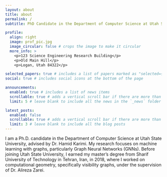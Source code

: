 ```yaml
---
layout: about
title: about
permalink: /
subtitle: PhD Candidate in the Department of Computer Science at Utah State University.

profile:
  align: right
  image: prof_pic.jpg
  image_circular: false # crops the image to make it circular
  more_info: >
    <p>123 Science Engineering Research Building</p>
    <p>Old Main Hill</p>
    <p>Logan, Utah 84322</p>

selected_papers: true # includes a list of papers marked as "selected={true}"
social: true # includes social icons at the bottom of the page

announcements:
  enabled: true # includes a list of news items
  scrollable: true # adds a vertical scroll bar if there are more than 3 news items
  limit: 5 # leave blank to include all the news in the `_news` folder

latest_posts:
  enabled: false
  scrollable: true # adds a vertical scroll bar if there are more than 3 new posts items
  limit: 3 # leave blank to include all the blog posts
---
```

I am a Ph.D. candidate in the Department of Computer Science at Utah State University, advised by Dr. Hamid Karimi. My research focuses on machine learning with graphs, particularly Graph Neural Networks (GNNs). Before joining Utah State University, I earned my master’s degree from Sharif University of Technology in Tehran, Iran, in 2018, where I worked on computational geometry, specifically visibility graphs, under the supervision of Dr. Alireza Zarei.
